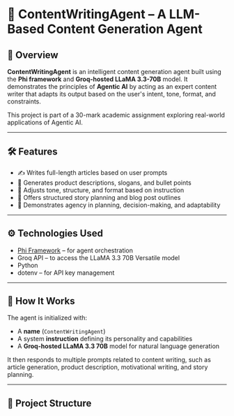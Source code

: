 # 🧠 ContentWritingAgent – A LLM-Based Content Generation Agent

## 📌 Overview

**ContentWritingAgent** is an intelligent content generation agent built using the **Phi framework** and **Groq-hosted LLaMA 3.3-70B** model. It demonstrates the principles of **Agentic AI** by acting as an expert content writer that adapts its output based on the user's intent, tone, format, and constraints.

This project is part of a 30-mark academic assignment exploring real-world applications of Agentic AI.

---

## 🛠 Features

- ✍️ Writes full-length articles based on user prompts  
- 💬 Generates product descriptions, slogans, and bullet points  
- 🎯 Adjusts tone, structure, and format based on instruction  
- 🧩 Offers structured story planning and blog post outlines  
- 🧠 Demonstrates agency in planning, decision-making, and adaptability  

---

## ⚙️ Technologies Used

- [Phi Framework](https://docs.phidata.io/) – for agent orchestration  
- Groq API – to access the LLaMA 3.3 70B Versatile model  
- Python  
- dotenv – for API key management  

---

## 🚀 How It Works

The agent is initialized with:
- A **name** (`ContentWritingAgent`)
- A system **instruction** defining its personality and capabilities
- A **Groq-hosted LLaMA 3.3 70B** model for natural language generation

It then responds to multiple prompts related to content writing, such as article generation, product description, motivational writing, and story planning.

---

## 📂 Project Structure
